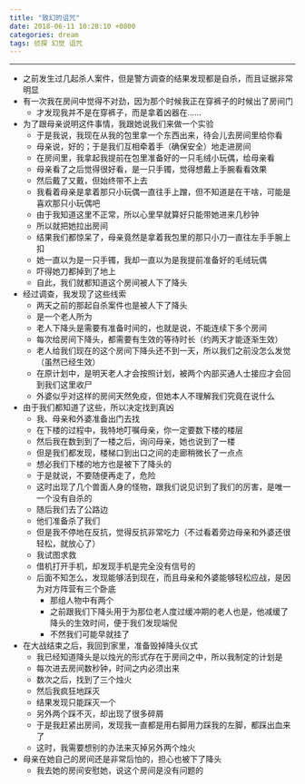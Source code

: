 ```yaml
---
title: "致幻的诅咒"
date: 2018-06-11 10:28:10 +0800
categories: dream
tags: 侦探 幻觉 诅咒
---
```


---

- 之前发生过几起杀人案件，但是警方调查的结果发现都是自杀，而且证据非常明显
- 有一次我在房间中觉得不对劲，因为那个时候我正在穿裤子的时候出了房间门
    - 才发现我并不是在穿裤子，而是拿着凶器在……
- 为了跟母亲说明这件事情，我跟她说我们来做一个实验
    - 于是我说，我现在从我的包里拿一个东西出来，待会儿去房间里给你看
    - 母亲说，好的；于是我们互相牵着手（确保安全）地走进房间
    - 在房间里，我拿起我提前在包里准备好的一只毛绒小玩偶，给母亲看
    - 母亲看了之后觉得很好看，是一只手镯，觉得想戴上手腕看看效果
    - 然后戴了又戴，但始终带不上去
    - 我看着母亲是拿着那只小玩偶一直往手上蹭，但不知道是在干啥，可能是喜欢那只小玩偶吧
    - 由于我知道这里不正常，所以心里早就算好只能带她进来几秒钟
    - 所以就把她拉出房间
    - 结果我们都惊呆了，母亲竟然是拿着我包里的那只小刀一直往左手手腕上扣
    - 她一直以为是一只手镯，我却一直以为是我提前准备好的毛绒玩偶
    - 吓得她刀都掉到了地上
    - 自此，我们就都知道这个房间被人下了降头
- 经过调查，我发现了这些线索
    - 两天之前的那起自杀案件也是被人下了降头
    - 是一个老人所为
    - 老人下降头是需要有准备时间的，也就是说，不能连续下多个房间
    - 每次给房间下降头，都需要有生效的等待时长（约两天才能逐渐生效）
    - 老人给我们现在的这个房间下降头还不到一天，所以我们之前没怎么发觉（虽然已经生效）
    - 在原计划中，是明天老人才会按照计划，被两个内部买通人士接应才会回到我们这里收尸
    - 外婆似乎对这样的房间天然免疫，但她本人不理解我们究竟在说什么
- 由于我们都知道了这些，所以决定找到真凶
    - 我、母亲和外婆准备出门去找
    - 在下楼的过程中，我特地叮嘱母亲，你一定要数下楼的楼层
    - 然后我在数到到了一楼之后，询问母亲，她也说到了一楼
    - 但是我们都发现，楼梯口到出口之间的走廊稍微长了一点点
    - 想必我们下楼的地方也是被下了降头的
    - 于是就说，不要随便再走了，危险
    - 这时出现了几个兽面人身的怪物，跟我们说见识到了我们的厉害，是唯一一个没有自杀的
    - 随后我们去了公路边
    - 他们准备杀了我们
    - 但是我不停地在反抗，觉得反抗非常吃力（不过看着旁边母亲和外婆还很轻松，就放心了）
    - 我试图求救
    - 借机打开手机，却发现手机是完全没有信号的
    - 后面不知怎么，发现能够活到现在，而且母亲和外婆能够轻松应战，是因为对方阵营有三个卧底
        - 那组人物中有两个
        - 之前跟我们下降头用于为那位老人度过缓冲期的老人也是，他减缓了降头的生效时间，便于我们发现端倪
        - 不然我们可能早就挂了
- 在大战结束之后，我回到家里，准备毁掉降头仪式
    - 我已经知道降头是以烛光的形式存在于房间之中，所以我制定的计划是
    - 每次进去房间数秒钟，时间之内必须出来
    - 数次之后，找到了三个烛火
    - 然后我疯狂地踩灭
    - 结果发现只能踩灭一个
    - 另外两个踩不灭，却出现了很多碎屑
    - 于是我赶紧出房间，发现我一直都是用右脚用力踩我的左脚，都踩出血来了
    - 这时，我需要想别的办法来灭掉另外两个烛火
- 母亲在她自己的房间还是非常后怕的，担心也被下了降头
    - 我去她的房间安慰她，说这个房间是没有问题的
